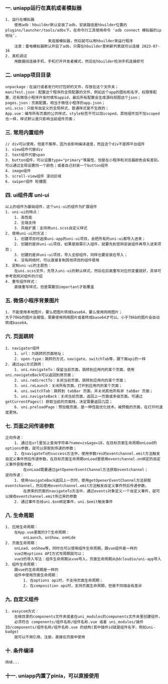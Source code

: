 ### 一. uniapp运行在真机或者模拟器
    1. 运行在模拟器
        使用adb：hbuilder默认安装了adb，安装路径是hbuilder位置的plugins/launcher/tools/adbs下。在命令行工具使用命令 'adb connect 模拟器的ip地址'，
                       来连接模拟器，然后就可以用hbuilder来运行程序
        注意：雷电模拟器默认开启了adb，只需在hbuilder里刷新列表就可以连接 2023-07-16
    2. 真机调试
        用数据线连接手机，手机打开开发者模式，然后在hbuilder检测手机连接即可

### 二. uniapp项目目录
    unpackage：在运行或者发行时打包好的文件，存放在这个文件夹；
    manifest.json：配置这个程序的全局配置的文件，例如这个app的图标和名字、权限等配置，还有微信小程序开发时填写appid，最后所有配置会生成源码视图这个json；
    pages.json：页面配置，相当于微信小程序的app.json；
    uni.scss：只能写自定义的全局样式，普通样式是不生效的；
    App.vue：编写所有页面的公共样式，style标签不可以加scoped。其他组件加不加scoped也一样，样式默认是只影响当前组件页面；

### 三. 常用内置组件
    // div可以使用，但是不推荐，因为会影响编译速度，而且这个div不是跨平台组件
    1. view组件代替div
    2. text组件代替span
    3. button组件，可以设置type="primary"等属性，但是在小程序和浏览器颜色会有差别。可以通过全局设置同一个颜色；或者自己封装一个button组件
    4. image组件
    5. scroll-view组件 滚动区域
    6. swiper组件 轮播图

### 四. ui组件库 uni-ui
    以上的组件为基础组件，这个uni-ui的组件为扩展组件
    1. uni-ui的特点：
        1. 高性能
        2. 全端支持
        3. 风格扩展：支持用uni.scss自定义样式
    2. 使用uni-ui的方法：
        1. 创建项目时选择uni-app的uni-ui项目，会把所有的uni-ui都导入进来；
        2. 创建的是非uni-ui项目，如果是按需引入组件，就要先到官网安装组件再导入进来项目；
        3. 创建的是非uni-ui项目，导入全部组件，同样也要安装在导入；
        4. 没有网络时，可以直接复制其他项目的组件使用
    3. 定制uni-ui的主题色：
        在uni.scss文件，先导入uni-ui的默认样式，然后在后面重写对应的变量就好，具体可参考官网对组件的介绍
    4. 重写组件样式：
        直接重写样式，但是需要加important才能覆盖

### 五. 微信小程序背景图片
    1. 不能使用本地图片，要么把图片转成base64，要么使用网络图片；
    大于70kb的图片会报错，需要使用网络图片或者转成base64才可以。小于70kb的图片会自动转成base64。

### 六. 页面跳转
    1. navigator组件
        1. url：为跳转的页面地址；
        2. open-type：跳转的方式，navigate、switchTab等，跟下面api的一样
    2. 通过api方式跳转：
        1. uni.navigateTo：保留当前页面，跳转到应用内的某个页面，使用uni.navigateBack可以返回到原页面；
        2. uni.redirectTo：关闭当前页面，跳转到应用内的某个页面；
        3. uni.reLaunch：关闭所有页面，打开到应用内的某个页面；
        4. uni.switchTab：跳转到 tabBar 页面，并关闭其他所有非 tabBar 页面；
        5. uni.navigateBack：关闭当前页面，返回上一页面或多级页面。可通过 getCurrentPages() 获取当前的页面栈，决定需要返回几层；
        6. uni.preloadPage：预加载页面，是一种性能优化技术。被预载的页面，在打开时速度更快。

### 七. 页面之间传递参数
    正向传递：
        1. 通过在url里加上查询字符串?name=zs&age=18，在目标页面生命周期onLoad的options参数，就可以获取到传递的参数；
        2. 在navigateTo的success方法中，使用参数res的eventchannel.emit方法触发自定义事件然后传递参数，在目标页面生命周期onLoad里使用eventchannel.on绑定的自定义事件获取参数，
            在onLoad需要通过getOpenerEventChannel方法获取eventchannel；
    逆向传递：
        1. 使用navigateBack返回上一页时，使用getOpenerEventChannel方法获取eventchannel，然后使用eventchannel.emit方法触发自定义事件然后传递参数，
            在原来的页面的navigateTo方法中，通过events对象定义一个自定义事件，就可以接收eventchannel.emit传过来的参数
        2. 通过事件总线uni.$on绑定事件，uni.$emit触发事件
    
### 八. 生命周期
    1. 应用生命周期：
        在App.vue里面的3个生命周期：
            onLaunch、onShow、onHide
    2. 页面生命周期：
        onLoad、onShow等，同时也可以使用组件生命周期，跟vue组件是一样的
        vue2用options API方式写周期就可以；
        vue3的导入写法：组件生命周期从vue导入，页面生命周期从@dcloudio/uni-app导入
    3. 组件生命周期：
        跟vue的生命周期是一样的
        组件中使用页面生命周期：
            1. 在options api时，不支持页面生命周期；
            2. 在composition api时，支持页面生命周期，但是不同端会有差异

### 九. 自定义组件
    1. easycom方式：
        在根目录的components文件夹或者在uni_modules的components文件夹里创建组件，
        必须符合 components/组件名称/组件名称.vue 或者 uni_modules/插件ID/components/组件名称/组件名称.vue 的结构(其中插件id就是组件名字，例如uni-badge)
        就可以不用引用、注册，直接在页面中使用

### 十. 条件编译
    待续...

### 十一. uniapp内置了pinia，可以直接使用
